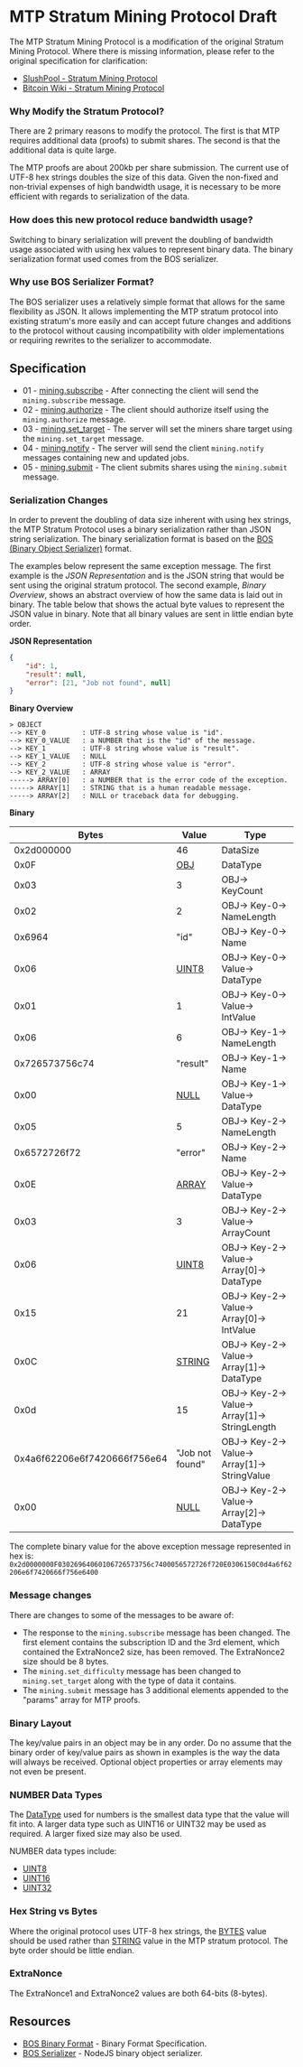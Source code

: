 MTP Stratum Mining Protocol Draft
=================================

The MTP Stratum Mining Protocol is a modification of the original
Stratum Mining Protocol. Where there is missing information,
please refer to the original specification for clarification:
- [SlushPool - Stratum Mining Protocol](https://slushpool.com/help/manual/stratum-protocol)
- [Bitcoin Wiki - Stratum Mining Protocol](https://en.bitcoin.it/wiki/Stratum_mining_protocol)

### Why Modify the Stratum Protocol? ###
There are 2 primary reasons to modify the protocol. The first is that
MTP requires additional data (proofs) to submit shares. The second is
that the additional data is quite large.

The MTP proofs are about 200kb per share submission. The current
use of UTF-8 hex strings doubles the size of this data. Given the
non-fixed and non-trivial expenses of high bandwidth usage, it is
necessary to be more efficient with regards to serialization of the data.

### How does this new protocol reduce bandwidth usage? ###
Switching to binary serialization will prevent the doubling of
bandwidth usage associated with using hex values to represent
binary data. The binary serialization format used comes from the BOS
serializer.

### Why use BOS Serializer Format? ###
The BOS serializer uses a relatively simple format that allows for the same
flexibility as JSON. It allows implementing the MTP stratum protocol into
existing stratum's more easily and can accept future changes and additions
to the protocol without causing incompatibility with older implementations or
requiring rewrites to the serializer to accommodate.

## Specification ##

- 01 - [mining.subscribe](01_MINING.SUBSCRIBE.md) - After connecting the client will send the `mining.subscribe` message.
- 02 - [mining.authorize](02_MINING.AUTHORIZE.md) - The client should authorize itself using the `mining.authorize` message.
- 03 - [mining.set_target](03_MINING.SET_TARGET.md) - The server will set the miners share target using the `mining.set_target` message.
- 04 - [mining.notify](04_MINING.NOTIFY.md) - The server will send the client `mining.notify` messages containing new and updated jobs.
- 05 - [mining.submit](05_MINING.SUBMIT.md) - The client submits shares using the `mining.submit` message.

### Serialization Changes ###

In order to prevent the doubling of data size inherent with using hex
strings, the MTP Stratum Protocol uses a binary serialization rather
than JSON string serialization. The binary serialization format is based
on the [BOS (Binary Object Serializer)](https://github.com/MintPond/bos) format.

The examples below represent the same exception message. The first example
is the _JSON Representation_ and is the JSON string that would be sent
using the original stratum protocol. The second example,
_Binary Overview_, shows an abstract overview of how the same data is
laid out in binary. The table below that shows the actual byte values to
represent the JSON value in binary. Note that all binary values are
sent in little endian byte order.

__JSON Representation__
```json
{
    "id": 1,
    "result": null,
    "error": [21, "Job not found", null]
}
```

__Binary Overview__
```
> OBJECT
--> KEY_0         : UTF-8 string whose value is "id".
--> KEY_0_VALUE   : a NUMBER that is the "id" of the message.
--> KEY_1         : UTF-8 string whose value is "result".
--> KEY_1_VALUE   : NULL
--> KEY_2         : UTF-8 string whose value is "error".
--> KEY_2_VALUE   : ARRAY
-----> ARRAY[0]   : a NUMBER that is the error code of the exception.
-----> ARRAY[1]   : STRING that is a human readable message.
-----> ARRAY[2]   : NULL or traceback data for debugging.
```

__Binary__

| Bytes                       | Value           | Type        |
|-----------------------------|-----------------|-------------|
|0x2d000000                   | 46              | DataSize    |
|0x0F                         | [OBJ](https://github.com/MintPond/bos/blob/master/FORMAT.md#obj) | DataType    |
|0x03                         | 3               | OBJ-> KeyCount|
|0x02                         | 2               | OBJ-> Key-0-> NameLength|
|0x6964                       | "id"            | OBJ-> Key-0-> Name|
|0x06                         | [UINT8](https://github.com/MintPond/bos/blob/master/FORMAT.md#uint8) | OBJ-> Key-0-> Value-> DataType|
|0x01                         | 1               | OBJ-> Key-0-> Value-> IntValue|
|0x06                         | 6               | OBJ-> Key-1-> NameLength|
|0x726573756c74               | "result"        | OBJ-> Key-1-> Name|
|0x00                         | [NULL](https://github.com/MintPond/bos/blob/master/FORMAT.md#null) | OBJ-> Key-1-> Value-> DataType|
|0x05                         | 5               | OBJ-> Key-2-> NameLength|
|0x6572726f72                 | "error"         | OBJ-> Key-2-> Name|
|0x0E                         | [ARRAY](https://github.com/MintPond/bos/blob/master/FORMAT.md#array) | OBJ-> Key-2-> Value-> DataType|
|0x03                         | 3               | OBJ-> Key-2-> Value-> ArrayCount|
|0x06                         | [UINT8](https://github.com/MintPond/bos/blob/master/FORMAT.md#uint8) | OBJ-> Key-2-> Value-> Array[0]-> DataType|
|0x15                         | 21              | OBJ-> Key-2-> Value-> Array[0]-> IntValue|
|0x0C                         | [STRING](https://github.com/MintPond/bos/blob/master/FORMAT.md#string)          | OBJ-> Key-2-> Value-> Array[1]-> DataType|
|0x0d                         | 15              | OBJ-> Key-2-> Value-> Array[1]-> StringLength|
|0x4a6f62206e6f7420666f756e64 | "Job not found" | OBJ-> Key-2-> Value-> Array[1]-> StringValue|
|0x00                         | [NULL](https://github.com/MintPond/bos/blob/master/FORMAT.md#null) | OBJ-> Key-2-> Value-> Array[2]-> DataType|

The complete binary value for the above exception message represented in hex is:
`0x2d0000000F03026964060106726573756c7400056572726f720E0306150C0d4a6f62206e6f7420666f756e6400`

### Message changes ###
There are changes to some of the messages to be aware of:

- The response to the `mining.subscribe` message has been changed. The first element contains the subscription ID and the 3rd element, which contained the ExtraNonce2 size, has been removed. The ExtraNonce2 size should be 8 bytes.
- The `mining.set_difficulty` message has been changed to `mining.set_target` along with the type of data it contains.
- The `mining.submit` message has 3 additional elements appended to the "params" array for MTP proofs.

### Binary Layout ###
The key/value pairs in an object may be in any order. Do no assume that the
binary order of key/value pairs as shown in examples is the way the
data will always be received. Optional object properties or array
elements may not even be present.

### NUMBER Data Types ###
The [DataType](https://github.com/MintPond/bos/blob/master/FORMAT.md#data-types) used for numbers is the smallest data type that the value will fit into. A larger data type such as UINT16 or UINT32 may be used as required. A larger fixed size may also be used.

NUMBER data types include:
 - [UINT8](https://github.com/MintPond/bos/blob/master/FORMAT.md#uint8)
 - [UINT16](https://github.com/MintPond/bos/blob/master/FORMAT.md#uint16)
 - [UINT32](https://github.com/MintPond/bos/blob/master/FORMAT.md#uint32)

### Hex String vs Bytes ###
Where the original protocol uses UTF-8 hex strings, the [BYTES](https://github.com/MintPond/bos/blob/master/FORMAT.md#bytes)
value should be used rather than [STRING](https://github.com/MintPond/bos/blob/master/FORMAT.md#string) value in the MTP
stratum protocol. The byte order should be little endian.

### ExtraNonce ###
The ExtraNonce1 and ExtraNonce2 values are both 64-bits (8-bytes).

## Resources ##
- [BOS Binary Format](https://github.com/MintPond/bos/blob/master/FORMAT.md) - Binary Format Specification.
- [BOS Serializer](https://github.com/MintPond/bos) - NodeJS binary object serializer.